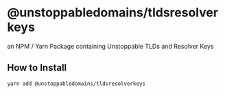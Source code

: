 # @unstoppabledomains/tldsresolverkeys
an NPM / Yarn Package containing Unstoppable TLDs and Resolver Keys

## How to Install
``` yarn add @unstoppabledomains/tldsresolverkeys ```
